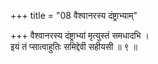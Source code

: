 +++
title = "08 वैश्वानरस्य दंष्ट्राभ्याम्"

+++
वैश्वानरस्य दंष्ट्राभ्यां मृत्युस्तं समधादभि ।  
इयं तं प्सात्वाहुतिः समिद्देवी सहीयसी ॥ ९ ॥